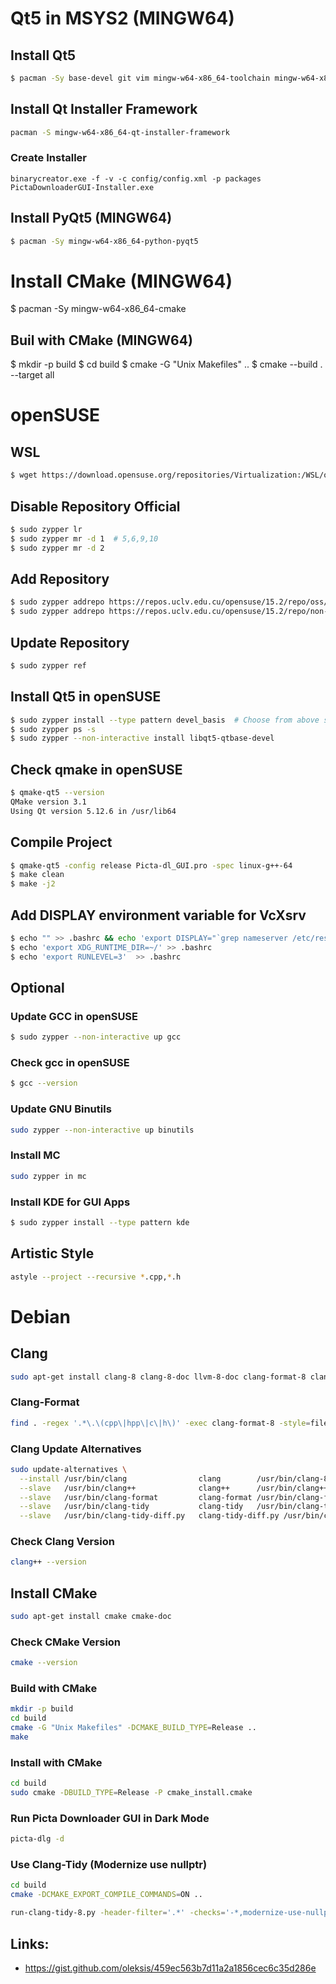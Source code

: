 # Qt5 in MSYS2 (MINGW64)

## Install Qt5 
```bash
$ pacman -Sy base-devel git vim mingw-w64-x86_64-toolchain mingw-w64-x86_64-qt5-static mingw-w64-x86_64-clang
```

## Install Qt Installer Framework
```bash
pacman -S mingw-w64-x86_64-qt-installer-framework
```

### Create Installer
```pwsh
binarycreator.exe -f -v -c config/config.xml -p packages PictaDownloaderGUI-Installer.exe
```

## Install PyQt5 (MINGW64)
```bash
$ pacman -Sy mingw-w64-x86_64-python-pyqt5
```

# Install CMake (MINGW64)
$ pacman -Sy mingw-w64-x86_64-cmake

## Buil with CMake (MINGW64)
$ mkdir -p build
$ cd build
$ cmake -G "Unix Makefiles" ..
$ cmake --build . --target all

# openSUSE

## WSL
```bash 
$ wget https://download.opensuse.org/repositories/Virtualization:/WSL/openSUSE_Leap_15.2/openSUSE-Leap-15.2-x64-Build26.65.appx
```

## Disable Repository Official
```bash
$ sudo zypper lr
$ sudo zypper mr -d 1  # 5,6,9,10
$ sudo zypper mr -d 2
```

## Add Repository
```bash
$ sudo zypper addrepo https://repos.uclv.edu.cu/opensuse/15.2/repo/oss/ uclv_oss
$ sudo zypper addrepo https://repos.uclv.edu.cu/opensuse/15.2/repo/non-oss/ uclv_non-oss
```

## Update Repository
```bash
$ sudo zypper ref
```

## Install Qt5 in openSUSE
```bash
$ sudo zypper install --type pattern devel_basis  # Choose from above solutions by number or cancel
$ sudo zypper ps -s
$ sudo zypper --non-interactive install libqt5-qtbase-devel
```

## Check qmake in openSUSE
```bash
$ qmake-qt5 --version
QMake version 3.1
Using Qt version 5.12.6 in /usr/lib64
```

## Compile Project
```bash
$ qmake-qt5 -config release Picta-dl_GUI.pro -spec linux-g++-64
$ make clean
$ make -j2
```

## Add DISPLAY environment variable for VcXsrv
```bash
$ echo "" >> .bashrc && echo 'export DISPLAY="`grep nameserver /etc/resolv.conf | sed 's/nameserver //'`:0"' >> .bashrc
$ echo 'export XDG_RUNTIME_DIR=~/' >> .bashrc
$ echo 'export RUNLEVEL=3'  >> .bashrc
```

## Optional 

### Update GCC in openSUSE
```bash
$ sudo zypper --non-interactive up gcc
```

### Check gcc in openSUSE
```bash
$ gcc --version
```

### Update GNU Binutils
```bash
sudo zypper --non-interactive up binutils
```

### Install MC
```bash
sudo zypper in mc
```

### Install KDE for GUI Apps
```bash
$ sudo zypper install --type pattern kde
```

## Artistic Style 
```bash
astyle --project --recursive *.cpp,*.h
```

# Debian

## Clang
```bash
sudo apt-get install clang-8 clang-8-doc llvm-8-doc clang-format-8 clang-tidy-8 clang-tools-8
```

### Clang-Format
```bash
find . -regex '.*\.\(cpp\|hpp\|c\|h\)' -exec clang-format-8 -style=file -i {} \;
```

### Clang Update Alternatives

```bash
sudo update-alternatives \
  --install /usr/bin/clang                clang        /usr/bin/clang-8     10 \
  --slave   /usr/bin/clang++              clang++      /usr/bin/clang++-8 \
  --slave   /usr/bin/clang-format         clang-format /usr/bin/clang-format-8  \
  --slave   /usr/bin/clang-tidy           clang-tidy   /usr/bin/clang-tidy-8  \
  --slave   /usr/bin/clang-tidy-diff.py   clang-tidy-diff.py /usr/bin/clang-tidy-diff-8.py
```

### Check Clang Version

```bash
clang++ --version
```

## Install CMake

```bash
sudo apt-get install cmake cmake-doc
```

### Check CMake Version

```bash
cmake --version
```

### Build with CMake

```bash
mkdir -p build
cd build
cmake -G "Unix Makefiles" -DCMAKE_BUILD_TYPE=Release ..
make
```

### Install with CMake

```bash
cd build
sudo cmake -DBUILD_TYPE=Release -P cmake_install.cmake
```

### Run Picta Downloader GUI in Dark Mode

```bash
picta-dlg -d
```

### Use Clang-Tidy (Modernize use nullptr)

```bash
cd build
cmake -DCMAKE_EXPORT_COMPILE_COMMANDS=ON ..

run-clang-tidy-8.py -header-filter='.*' -checks='-*,modernize-use-nullptr' -fix
```


## Links:
* https://gist.github.com/oleksis/459ec563b7d11a2a1856cec6c35d286e